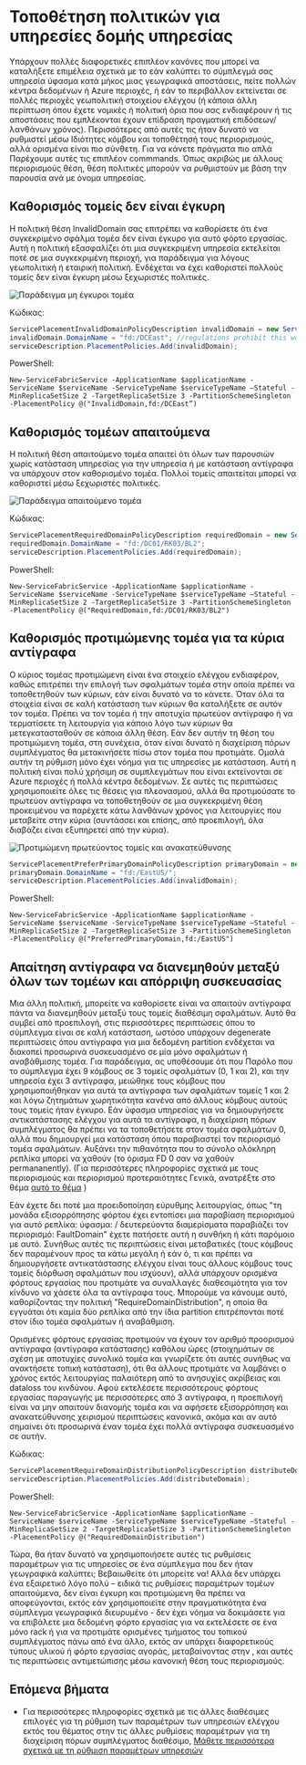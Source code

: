 <properties
   pageTitle="Υπηρεσία ύφασμα σύμπλεγμα από διαχειριστή πόρων - πολιτικές θέση | Microsoft Azure"
   description="Επισκόπηση των πολιτικών επιπλέον θέση και κανόνες για υπηρεσίες δομής υπηρεσίας"
   services="service-fabric"
   documentationCenter=".net"
   authors="masnider"
   manager="timlt"
   editor=""/>

<tags
   ms.service="Service-Fabric"
   ms.devlang="dotnet"
   ms.topic="article"
   ms.tgt_pltfrm="NA"
   ms.workload="NA"
   ms.date="08/19/2016"
   ms.author="masnider"/>

# <a name="placement-policies-for-service-fabric-services"></a>Τοποθέτηση πολιτικών για υπηρεσίες δομής υπηρεσίας
Υπάρχουν πολλές διαφορετικές επιπλέον κανόνες που μπορεί να καταλήξετε επιμέλεια σχετικά με το εάν καλύπτει το σύμπλεγμά σας υπηρεσία ύφασμα κατά μήκος μιας γεωγραφικά αποστάσεις, πείτε πολλών κέντρα δεδομένων ή Azure περιοχές, ή εάν το περιβάλλον εκτείνεται σε πολλές περιοχές γεωπολιτική στοιχείου ελέγχου (ή κάποια άλλη περίπτωση όπου έχετε νομικές ή πολιτική όρια που σας ενδιαφέρουν ή τις αποστάσεις που εμπλέκονται έχουν επίδραση πραγματική επιδόσεων/λανθάνων χρόνος). Περισσότερες από αυτές τις ήταν δυνατό να ρυθμιστεί μέσω Ιδιότητες κόμβου και τοποθέτησή τους περιορισμούς, αλλά ορισμένα είναι πιο σύνθετη. Για να κάνετε πράγματα πιο απλά Παρέχουμε αυτές τις επιπλέον commmands. Όπως ακριβώς με άλλους περιορισμούς θέση, θέση πολιτικές μπορούν να ρυθμιστούν με βάση την παρουσία ανά με όνομα υπηρεσίας.

## <a name="specifying-invalid-domains"></a>Καθορισμός τομείς δεν είναι έγκυρη
Η πολιτική θέση InvalidDomain σας επιτρέπει να καθορίσετε ότι ένα συγκεκριμένο σφάλμα τομέα δεν είναι έγκυρο για αυτό φόρτο εργασίας. Αυτή η πολιτική εξασφαλίζει ότι μια συγκεκριμένη υπηρεσία εκτελείται ποτέ σε μια συγκεκριμένη περιοχή, για παράδειγμα για λόγους γεωπολιτική ή εταιρική πολιτική. Ενδέχεται να έχει καθοριστεί πολλούς τομείς δεν είναι έγκυρη μέσω ξεχωριστές πολιτικές.

![Παράδειγμα μη έγκυροι τομέα][Image1]

Κώδικας:

```csharp
ServicePlacementInvalidDomainPolicyDescription invalidDomain = new ServicePlacementInvalidDomainPolicyDescription();
invalidDomain.DomainName = "fd:/DCEast"; //regulations prohibit this workload here
serviceDescription.PlacementPolicies.Add(invalidDomain);
```

PowerShell:

```posh
New-ServiceFabricService -ApplicationName $applicationName -ServiceName $serviceName -ServiceTypeName $serviceTypeName –Stateful -MinReplicaSetSize 2 -TargetReplicaSetSize 3 -PartitionSchemeSingleton -PlacementPolicy @("InvalidDomain,fd:/DCEast”)
```
## <a name="specifying-required-domains"></a>Καθορισμός τομέων απαιτούμενα
Η πολιτική θέση απαιτούμενο τομέα απαιτεί ότι όλων των παρουσιών χωρίς κατάσταση υπηρεσίας για την υπηρεσία ή με κατάσταση αντίγραφα να υπάρχουν στον καθορισμένο τομέα. Πολλοί τομείς απαιτείται μπορεί να καθοριστεί μέσω ξεχωριστές πολιτικές.

![Παράδειγμα απαιτούμενο τομέα][Image2]

Κώδικας:

```csharp
ServicePlacementRequiredDomainPolicyDescription requiredDomain = new ServicePlacementRequiredDomainPolicyDescription();
requiredDomain.DomainName = "fd:/DC01/RK03/BL2";
serviceDescription.PlacementPolicies.Add(requiredDomain);
```

PowerShell:

```posh
New-ServiceFabricService -ApplicationName $applicationName -ServiceName $serviceName -ServiceTypeName $serviceTypeName –Stateful -MinReplicaSetSize 2 -TargetReplicaSetSize 3 -PartitionSchemeSingleton -PlacementPolicy @("RequiredDomain,fd:/DC01/RK03/BL2")
```

## <a name="specifying-a-preferred-domain-for-the-primary-replicas"></a>Καθορισμός προτιμώμενης τομέα για τα κύρια αντίγραφα
Ο κύριος τομέας προτιμώμενη είναι ένα στοιχείο ελέγχου ενδιαφέρον, καθώς επιτρέπει την επιλογή των σφαλμάτων τομέα στην οποία πρέπει να τοποθετηθούν των κύριων, εάν είναι δυνατό να το κάνετε. Όταν όλα τα στοιχεία είναι σε καλή κατάσταση των κύριων θα καταλήξετε σε αυτόν τον τομέα. Πρέπει να τον τομέα ή την αποτυχία πρωτεύον αντίγραφο ή να τερματίσετε τη λειτουργία για κάποιο λόγο των κύριων θα μετεγκατασταθούν σε κάποια άλλη θέση. Εάν δεν αυτήν τη θέση του προτιμώμενη τομέα, στη συνέχεια, όταν είναι δυνατό η διαχείριση πόρων συμπλέγματος θα μετακινήσετε πίσω στον τομέα που προτιμάτε. Ομαλά αυτήν τη ρύθμιση μόνο έχει νόημα για τις υπηρεσίες με κατάσταση. Αυτή η πολιτική είναι πολύ χρήσιμη σε συμπλεγμάτων που είναι εκτείνονται σε Azure περιοχές ή πολλά κέντρα δεδομένων. Σε αυτές τις περιπτώσεις χρησιμοποιείτε όλες τις θέσεις για πλεονασμού, αλλά θα προτιμούσατε το πρωτεύον αντίγραφα να τοποθετηθούν σε μια συγκεκριμένη θέση προκειμένου να παρέχετε κάτω λανθάνων χρόνος για λειτουργίες που μεταβείτε στην κύρια (συντάσσει και επίσης, από προεπιλογή, όλα διαβάζει είναι εξυπηρετεί από την κύρια).

![Προτιμώμενη πρωτεύοντος τομείς και ανακατεύθυνσης][Image3]

```csharp
ServicePlacementPreferPrimaryDomainPolicyDescription primaryDomain = new ServicePlacementPreferPrimaryDomainPolicyDescription();
primaryDomain.DomainName = "fd:/EastUS/";
serviceDescription.PlacementPolicies.Add(invalidDomain);
```

PowerShell:

```posh
New-ServiceFabricService -ApplicationName $applicationName -ServiceName $serviceName -ServiceTypeName $serviceTypeName –Stateful -MinReplicaSetSize 2 -TargetReplicaSetSize 3 -PartitionSchemeSingleton -PlacementPolicy @("PreferredPrimaryDomain,fd:/EastUS")
```

## <a name="requiring-replicas-to-be-distributed-among-all-domains-and-disallowing-packing"></a>Απαίτηση αντίγραφα να διανεμηθούν μεταξύ όλων των τομέων και απόρριψη συσκευασίας
Μια άλλη πολιτική, μπορείτε να καθορίσετε είναι να απαιτούν αντίγραφα πάντα να διανεμηθούν μεταξύ τους τομείς διαθέσιμη σφαλμάτων. Αυτό θα συμβεί από προεπιλογή, στις περισσότερες περιπτώσεις όπου το σύμπλεγμα είναι σε καλή κατάσταση, ωστόσο υπάρχουν degenerate περιπτώσεις όπου αντίγραφα για μια δεδομένη partition ενδέχεται να διακοπεί προσωρινά συσκευασμένο σε μία μόνο σφαλμάτων ή αναβάθμισης τομέα. Για παράδειγμα, ας υποθέσουμε ότι που Παρόλο που το σύμπλεγμα έχει 9 κόμβους σε 3 τομείς σφαλμάτων (0, 1 και 2), και την υπηρεσία έχει 3 αντίγραφα, μειώθηκε τους κόμβους που χρησιμοποιήθηκαν για αυτά τα αντίγραφα των σφαλμάτων τομείς 1 και 2 και λόγω ζητημάτων χωρητικότητα κανένα από άλλους κόμβους αυτούς τους τομείς ήταν έγκυρο. Εάν ύφασμα υπηρεσίας για να δημιουργήσετε αντικατάστασης ελέγχου για αυτά τα αντίγραφα, η διαχείριση πόρων συμπλέγματος θα πρέπει να τα τοποθετήσετε στον τομέα σφαλμάτων 0, αλλά που δημιουργεί μια κατάσταση όπου παραβιαστεί τον περιορισμό τομέα σφαλμάτων. Αυξάνει την πιθανότητα που το σύνολο ολόκληρη ρεπλίκα μπορεί να χαθούν (το όρισμα FD 0 σαν να χαθούν permananently). (Για περισσότερες πληροφορίες σχετικά με τους περιορισμούς και περιορισμού προτεραιότητες Γενικά, ανατρέξτε στο θέμα [αυτό το θέμα](service-fabric-cluster-resource-manager-management-integration.md#constraint-priorities) )

Εάν έχετε δει ποτέ μια προειδοποίηση εύρυθμης λειτουργίας, όπως "τη μονάδα εξισορρόπησης φόρτου έχει εντοπίσει μια παραβίαση περιορισμού για αυτό ρεπλίκα: ύφασμα: /<some service name> δευτερεύοντα διαμερίσματα <some partition ID> παραβιάζει τον περιορισμό: FaultDomain" έχετε πατήσετε αυτή η συνθήκη ή κάτι παρόμοιο με αυτό. Συνήθως αυτές τις περιπτώσεις είναι μεταβατικές (τους κόμβους δεν παραμένουν προς τα κάτω μεγάλη ή εάν ό, τι και πρέπει να δημιουργήσετε αντικατάστασης ελέγχου είναι τους άλλους κόμβους τους τομείς διόρθωση σφαλμάτων που ισχύουν), αλλά υπάρχουν ορισμένα φόρτους εργασίας που προτιμάτε να συναλλαγές διαθεσιμότητα για τον κίνδυνο να χάσετε όλα τα αντίγραφα τους. Μπορούμε να κάνουμε αυτό, καθορίζοντας την πολιτική "RequireDomainDistribution", η οποία θα εγγυάται ότι καμία δύο ρεπλίκα από την ίδια partition επιτρέπονται ποτέ στον ίδιο τομέα σφαλμάτων ή αναβάθμιση.

Ορισμένες φόρτους εργασίας προτιμούν να έχουν τον αριθμό προορισμού αντίγραφα (αντίγραφα κατάστασης) καθόλου ώρες (στοιχημάτων σε σχέση με αποτυχίες συνολικό τομέα και γνωρίζετε ότι αυτές συνήθως να ανακτήσετε τοπική κατάσταση), ότι θα άλλους προτιμάτε να λαμβάνει ο χρόνος εκτός λειτουργίας παλαιότερη από το ανησυχίες ακρίβειας και dataloss του κινδύνου. Αφού εκτελέσετε περισσότερους φόρτους εργασίας παραγωγής με περισσότερες από 3 αντίγραφα, η προεπιλογή είναι να μην απαιτούν διανομής τομέα και να αφήσετε εξισορρόπηση και ανακατεύθυνσης χειρισμού περιπτώσεις κανονικά, ακόμα και αν αυτό σημαίνει ότι προσωρινά έναν τομέα έχει πολλά αντίγραφα συσκευασμένο σε αυτήν.

Κώδικας:

```csharp
ServicePlacementRequireDomainDistributionPolicyDescription distributeDomain = new ServicePlacementRequireDomainDistributionPolicyDescription();
serviceDescription.PlacementPolicies.Add(distributeDomain);
```

PowerShell:

```posh
New-ServiceFabricService -ApplicationName $applicationName -ServiceName $serviceName -ServiceTypeName $serviceTypeName –Stateful -MinReplicaSetSize 2 -TargetReplicaSetSize 3 -PartitionSchemeSingleton -PlacementPolicy @("RequiredDomainDistribution")
```

Τώρα, θα ήταν δυνατό να χρησιμοποιήσετε αυτές τις ρυθμίσεις παραμέτρων για τις υπηρεσίες σε ένα σύμπλεγμα που δεν ήταν γεωγραφικά καλύπτει; Βεβαιωθείτε ότι μπορείτε να! Αλλά δεν υπάρχει ένα εξαιρετικό λόγο πολύ – ειδικά τις ρυθμίσεις παραμέτρων τομέων απαιτούμενα, δεν είναι έγκυρη και προτιμώμενη θα πρέπει να αποφεύγονται, εκτός εάν χρησιμοποιείτε στην πραγματικότητα ένα σύμπλεγμα γεωγραφικά διευρυμένο - δεν έχει νόημα να δοκιμάσετε για να επιβάλετε μια δεδομένη φόρτο εργασίας για να εκτελέσετε σε ένα μόνο rack ή για να προτιμάτε ορισμένες τμήματος του τοπικού συμπλέγματος πάνω από ένα άλλο, εκτός αν υπάρχει διαφορετικούς τύπους υλικού ή φόρτο εργασίας αγοράς, μεταβαίνοντας στην , και αυτές τις περιπτώσεις αντιμετώπισης μέσω κανονική θέση τους περιορισμούς.

## <a name="next-steps"></a>Επόμενα βήματα
- Για περισσότερες πληροφορίες σχετικά με τις άλλες διαθέσιμες επιλογές για τη ρύθμιση των παραμέτρων των υπηρεσιών ελέγχου εκτός του θέματος στην τις άλλες ρυθμίσεις παραμέτρων για τη διαχείριση πόρων συμπλέγματος διαθέσιμο, [Μάθετε περισσότερα σχετικά με τη ρύθμιση παραμέτρων υπηρεσιών](service-fabric-cluster-resource-manager-configure-services.md)

[Image1]:./media/service-fabric-cluster-resource-manager-advanced-placement-rules-placement-policies/cluster-invalid-placement-domain.png
[Image2]:./media/service-fabric-cluster-resource-manager-advanced-placement-rules-placement-policies/cluster-required-placement-domain.png
[Image3]:./media/service-fabric-cluster-resource-manager-advanced-placement-rules-placement-policies/cluster-preferred-primary-domain.png
